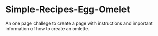 # Simple-Recipes-Egg-Omelet
An one page challege to create a page with instructions and important information of how to create an omlette.
